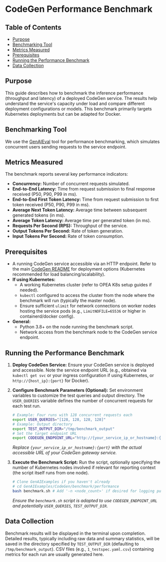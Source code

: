 # CodeGen Performance Benchmark

## Table of Contents

- [Purpose](#purpose)
- [Benchmarking Tool](#benchmarking-tool)
- [Metrics Measured](#metrics-measured)
- [Prerequisites](#prerequisites)
- [Running the Performance Benchmark](#running-the-performance-benchmark)
- [Data Collection](#data-collection)

## Purpose

This guide describes how to benchmark the inference performance (throughput and latency) of a deployed CodeGen service. The results help understand the service's capacity under load and compare different deployment configurations or models. This benchmark primarily targets Kubernetes deployments but can be adapted for Docker.

## Benchmarking Tool

We use the [GenAIEval](https://github.com/opea-project/GenAIEval/blob/main/evals/benchmark/README.md) tool for performance benchmarking, which simulates concurrent users sending requests to the service endpoint.

## Metrics Measured

The benchmark reports several key performance indicators:

- **Concurrency:** Number of concurrent requests simulated.
- **End-to-End Latency:** Time from request submission to final response received (P50, P90, P99 in ms).
- **End-to-End First Token Latency:** Time from request submission to first token received (P50, P90, P99 in ms).
- **Average Next Token Latency:** Average time between subsequent generated tokens (in ms).
- **Average Token Latency:** Average time per generated token (in ms).
- **Requests Per Second (RPS):** Throughput of the service.
- **Output Tokens Per Second:** Rate of token generation.
- **Input Tokens Per Second:** Rate of token consumption.

## Prerequisites

- A running CodeGen service accessible via an HTTP endpoint. Refer to the main [CodeGen README](../README.md) for deployment options (Kubernetes recommended for load balancing/scalability).
- **If using Kubernetes:**
  - A working Kubernetes cluster (refer to OPEA K8s setup guides if needed).
  - `kubectl` configured to access the cluster from the node where the benchmark will run (typically the master node).
  - Ensure sufficient `ulimit` for network connections on worker nodes hosting the service pods (e.g., `LimitNOFILE=65536` or higher in containerd/docker config).
- **General:**
  - Python 3.8+ on the node running the benchmark script.
  - Network access from the benchmark node to the CodeGen service endpoint.

## Running the Performance Benchmark

1.  **Deploy CodeGen Service:** Ensure your CodeGen service is deployed and accessible. Note the service endpoint URL (e.g., obtained via `kubectl get svc` or your ingress configuration if using Kubernetes, or `http://{host_ip}:{port}` for Docker).

2.  **Configure Benchmark Parameters (Optional):**
    Set environment variables to customize the test queries and output directory. The `USER_QUERIES` variable defines the number of concurrent requests for each test run.

    ```bash
    # Example: Four runs with 128 concurrent requests each
    export USER_QUERIES="[128, 128, 128, 128]"
    # Example: Output directory
    export TEST_OUTPUT_DIR="/tmp/benchmark_output"
    # Set the target endpoint URL
    export CODEGEN_ENDPOINT_URL="http://{your_service_ip_or_hostname}:{port}/v1/codegen"
    ```

    _Replace `{your_service_ip_or_hostname}:{port}` with the actual accessible URL of your CodeGen gateway service._

3.  **Execute the Benchmark Script:**
    Run the script, optionally specifying the number of Kubernetes nodes involved if relevant for reporting context (the script itself runs from one node).
    ```bash
    # Clone GenAIExamples if you haven't already
    # cd GenAIExamples/CodeGen/benchmark/performance
    bash benchmark.sh # Add '-n <node_count>' if desired for logging purposes
    ```
    _Ensure the `benchmark.sh` script is adapted to use `CODEGEN_ENDPOINT_URL` and potentially `USER_QUERIES`, `TEST_OUTPUT_DIR`._

## Data Collection

Benchmark results will be displayed in the terminal upon completion. Detailed results, typically including raw data and summary statistics, will be saved in the directory specified by `TEST_OUTPUT_DIR` (defaulting to `/tmp/benchmark_output`). CSV files (e.g., `1_testspec.yaml.csv`) containing metrics for each run are usually generated here.
